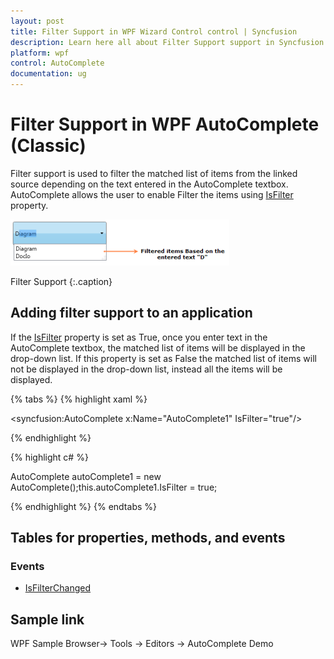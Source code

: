 ```yaml
---
layout: post
title: Filter Support in WPF Wizard Control control | Syncfusion
description: Learn here all about Filter Support support in Syncfusion WPF AutoComplete (Classic) control and more.
platform: wpf
control: AutoComplete
documentation: ug
---
```


# Filter Support in WPF AutoComplete (Classic)

Filter support is used to filter the matched list of items from the linked source depending on the text entered in the AutoComplete textbox. AutoComplete allows the user to enable Filter the items using [IsFilter](https://help.syncfusion.com/cr/wpf/Syncfusion.Windows.Tools.Controls.AutoComplete.html#Syncfusion_Windows_Tools_Controls_AutoComplete_IsFilter) property.

![Filter Support](Filter-Support_images/Filter-Support_img1.png)

Filter Support
{:.caption}

## Adding filter support to an application 

If the [IsFilter](https://help.syncfusion.com/cr/wpf/Syncfusion.Windows.Tools.Controls.AutoComplete.html#Syncfusion_Windows_Tools_Controls_AutoComplete_IsFilter) property is set as True, once you enter text in the AutoComplete textbox, the matched list of items 
will be displayed in the drop-down list. If this property is set as False the matched list of items will not be 
displayed in the drop-down list, instead all the items will be displayed.

{% tabs %}
{% highlight xaml %}

<syncfusion:AutoComplete x:Name="AutoComplete1" IsFilter="true"/></td></tr>

{% endhighlight %}

{% highlight c# %}

AutoComplete autoComplete1 = new AutoComplete();this.autoComplete1.IsFilter = true;</td></tr>

{% endhighlight %}
{% endtabs %}

## Tables for properties, methods, and events

### Events

* [IsFilterChanged](https://help.syncfusion.com/cr/wpf/Syncfusion.Windows.Tools.Controls.AutoComplete.html)

## Sample link

WPF Sample Browser-> Tools -> Editors -> AutoComplete Demo
